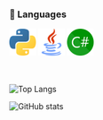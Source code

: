 ### 🌱 Languages
 
<div class="lang">
  <img src="/img/python.svg" width="48" height="48">
  <img src="/img/java.png" width="48" height="48">
  <img src="/img/CSharp.svg" width="48" height="48">
  
</div><br><br>
   
![Top Langs](https://github-readme-stats.vercel.app/api/top-langs/?username=odeyity&theme=dark)
  
 ![GitHub stats](https://github-readme-stats.vercel.app/api?username=odeyity&show_icons=true&theme=dark)
